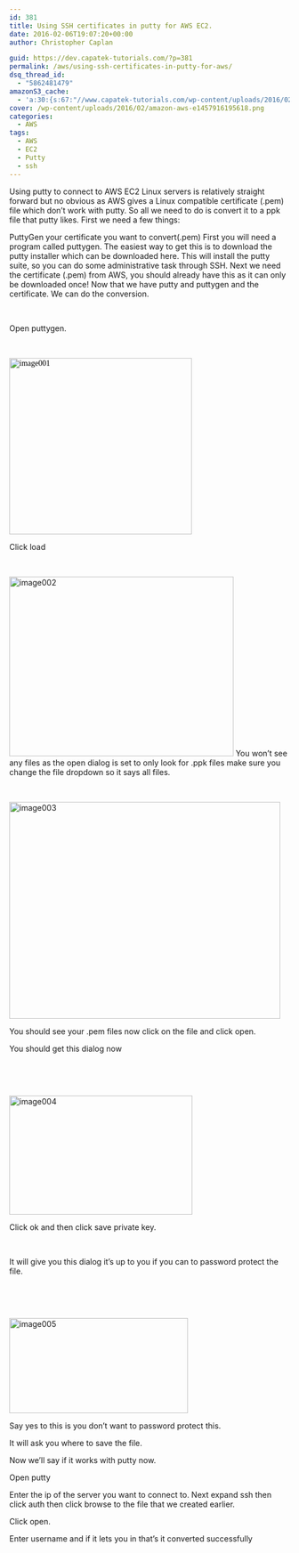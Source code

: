 ```yaml
---
id: 381
title: Using SSH certificates in putty for AWS EC2.
date: 2016-02-06T19:07:20+00:00
author: Christopher Caplan

guid: https://dev.capatek-tutorials.com/?p=381
permalink: /aws/using-ssh-certificates-in-putty-for-aws/
dsq_thread_id:
  - "5862481479"
amazonS3_cache:
  - 'a:30:{s:67:"//www.capatek-tutorials.com/wp-content/uploads/2016/02/image001.jpg";i:383;s:75:"//www.capatek-tutorials.com/wp-content/uploads/2016/02/image001-300x290.jpg";i:383;s:67:"//www.capatek-tutorials.com/wp-content/uploads/2016/02/image002.jpg";i:384;s:75:"//www.capatek-tutorials.com/wp-content/uploads/2016/02/image002-300x240.jpg";i:384;s:67:"//www.capatek-tutorials.com/wp-content/uploads/2016/02/image003.jpg";i:385;s:75:"//www.capatek-tutorials.com/wp-content/uploads/2016/02/image003-300x240.jpg";i:385;s:67:"//www.capatek-tutorials.com/wp-content/uploads/2016/02/image004.png";i:386;s:75:"//www.capatek-tutorials.com/wp-content/uploads/2016/02/image004-300x195.png";i:386;s:67:"//www.capatek-tutorials.com/wp-content/uploads/2016/02/image005.png";i:387;s:75:"//www.capatek-tutorials.com/wp-content/uploads/2016/02/image005-300x160.png";i:387;s:67:"//www.Capatek-tutorials.com/wp-content/uploads/2016/02/image001.jpg";i:383;s:75:"//www.Capatek-tutorials.com/wp-content/uploads/2016/02/image001-300x290.jpg";i:383;s:67:"//www.Capatek-tutorials.com/wp-content/uploads/2016/02/image002.jpg";i:384;s:75:"//www.Capatek-tutorials.com/wp-content/uploads/2016/02/image002-300x240.jpg";i:384;s:67:"//www.Capatek-tutorials.com/wp-content/uploads/2016/02/image003.jpg";i:385;s:75:"//www.Capatek-tutorials.com/wp-content/uploads/2016/02/image003-300x240.jpg";i:385;s:67:"//www.Capatek-tutorials.com/wp-content/uploads/2016/02/image004.png";i:386;s:75:"//www.Capatek-tutorials.com/wp-content/uploads/2016/02/image004-300x195.png";i:386;s:67:"//www.Capatek-tutorials.com/wp-content/uploads/2016/02/image005.png";i:387;s:75:"//www.Capatek-tutorials.com/wp-content/uploads/2016/02/image005-300x160.png";i:387;s:67:"//dev.capatek-tutorials.com/wp-content/uploads/2016/02/image001.jpg";i:383;s:75:"//dev.capatek-tutorials.com/wp-content/uploads/2016/02/image001-300x290.jpg";i:383;s:67:"//dev.capatek-tutorials.com/wp-content/uploads/2016/02/image002.jpg";i:384;s:75:"//dev.capatek-tutorials.com/wp-content/uploads/2016/02/image002-300x240.jpg";i:384;s:67:"//dev.capatek-tutorials.com/wp-content/uploads/2016/02/image003.jpg";i:385;s:75:"//dev.capatek-tutorials.com/wp-content/uploads/2016/02/image003-300x240.jpg";i:385;s:67:"//dev.capatek-tutorials.com/wp-content/uploads/2016/02/image004.png";i:386;s:75:"//dev.capatek-tutorials.com/wp-content/uploads/2016/02/image004-300x195.png";i:386;s:67:"//dev.capatek-tutorials.com/wp-content/uploads/2016/02/image005.png";i:387;s:75:"//dev.capatek-tutorials.com/wp-content/uploads/2016/02/image005-300x160.png";i:387;}'
cover: /wp-content/uploads/2016/02/amazon-aws-e1457916195618.png
categories:
  - AWS
tags:
  - AWS
  - EC2
  - Putty
  - ssh
---
```

Using putty to connect to AWS EC2 Linux servers is relatively straight forward but no obvious as AWS gives a Linux compatible certificate (.pem) file which don’t work with putty. So all we need to do is convert it to a ppk file that putty likes.
First we need a few things:

PuttyGen
your certificate you want to convert(.pem)
First you will need a program called puttygen. The easiest way to get this is to download the putty installer which can be downloaded here.
This will install the putty suite, so you can do some administrative task through SSH.
Next we need the certificate (.pem) from AWS, you should already have this as it can only be downloaded once!
Now that we have putty and puttygen and the certificate. We can do the conversion.

&nbsp;

Open puttygen.

&nbsp;

<span style="color: #000000; font-family: Calibri;"><img class="size-full wp-image-383 aligncenter" src="https://www.capatek-tutorials.com/uploads/2016/02/image001.jpg" alt="image001" width="328" height="317" /></span>

Click load

&nbsp;

<img class="size-full wp-image-384 aligncenter" src="https://www.capatek-tutorials.com/uploads/2016/02/image002.jpg" alt="image002" width="403" height="323" />
You won’t see any files as the open dialog is set to only look for .ppk files make sure you change the file dropdown so it says all files.

&nbsp;

<img class="size-full wp-image-385 aligncenter" src="https://www.capatek-tutorials.com/uploads/2016/02/image003.jpg" alt="image003" width="487" height="390" />

You should see your .pem files now click on the file and click open.

You should get this dialog now

&nbsp;

&nbsp;

<img class="size-full wp-image-386 aligncenter" src="https://www.capatek-tutorials.com/uploads/2016/02/image004.png" alt="image004" width="329" height="214" />

Click ok and then click save private key.

&nbsp;

It will give you this dialog it’s up to you if you can to password protect the file.

&nbsp;

&nbsp;

<img class="size-full wp-image-387 aligncenter" src="https://www.capatek-tutorials.com/uploads/2016/02/image005.png" alt="image005" width="321" height="171" />

Say yes to this is you don’t want to password protect this.

It will ask you where to save the file.

Now we’ll say if it works with putty now.

Open putty

Enter the ip of the server you want to connect to. Next expand ssh then click auth then click browse to the file that we created earlier.

Click open.

Enter username and if it lets you in that’s it converted successfully

&nbsp;